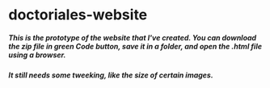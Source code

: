 # doctoriales-website

##### This is the prototype of the website that I've created. You can download the zip file in green Code button, save it in a folder, and open the .html file using a browser.
##### It still needs some tweeking, like the size of certain images.
